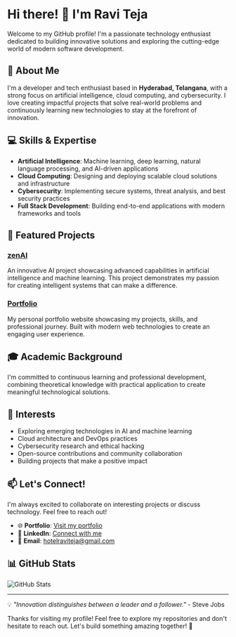 # Hi there! 👋 I'm Ravi Teja

Welcome to my GitHub profile! I'm a passionate technology enthusiast dedicated to building innovative solutions and exploring the cutting-edge world of modern software development.

## 🚀 About Me

I'm a developer and tech enthusiast based in **Hyderabad, Telangana**, with a strong focus on artificial intelligence, cloud computing, and cybersecurity. I love creating impactful projects that solve real-world problems and continuously learning new technologies to stay at the forefront of innovation.

## 💻 Skills & Expertise

- **Artificial Intelligence**: Machine learning, deep learning, natural language processing, and AI-driven applications
- **Cloud Computing**: Designing and deploying scalable cloud solutions and infrastructure
- **Cybersecurity**: Implementing secure systems, threat analysis, and best security practices
- **Full Stack Development**: Building end-to-end applications with modern frameworks and tools

## 🌟 Featured Projects

### [zenAI](https://github.com/hotelraviteja/zenAI)
An innovative AI project showcasing advanced capabilities in artificial intelligence and machine learning. This project demonstrates my passion for creating intelligent systems that can make a difference.

### [Portfolio](https://github.com/hotelraviteja/Portfolio)
My personal portfolio website showcasing my projects, skills, and professional journey. Built with modern web technologies to create an engaging user experience.

## 🎓 Academic Background

I'm committed to continuous learning and professional development, combining theoretical knowledge with practical application to create meaningful technological solutions.

## 🌱 Interests

- Exploring emerging technologies in AI and machine learning
- Cloud architecture and DevOps practices
- Cybersecurity research and ethical hacking
- Open-source contributions and community collaboration
- Building projects that make a positive impact

## 📫 Let's Connect!

I'm always excited to collaborate on interesting projects or discuss technology. Feel free to reach out!

- 🌐 **Portfolio**: [Visit my portfolio](https://hotelraviteja.github.io/Portfolio/)
- 💼 **LinkedIn**: [Connect with me](https://www.linkedin.com/in/hotelraviteja/)
- 📧 **Email**: [hotelraviteja@gmail.com](mailto:hotelraviteja@gmail.com)

## 📊 GitHub Stats

![GitHub Stats](https://github-readme-stats.vercel.app/api?username=hotelraviteja&show_icons=true&theme=radical)

---

💡 *"Innovation distinguishes between a leader and a follower."* - Steve Jobs

Thanks for visiting my profile! Feel free to explore my repositories and don't hesitate to reach out. Let's build something amazing together! 🚀
